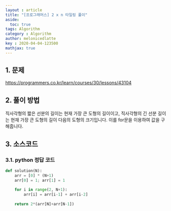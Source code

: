 ```yaml
---
layout : article
title: "[프로그래머스] 2 x n 타일링 풀이"
aside:
  toc: true
tags: Algorithm
category : Algorithm
author: melonicedlatte  
key : 2020-04-04-123500
mathjax: true 
---  
```


## 1. 문제

https://programmers.co.kr/learn/courses/30/lessons/43104

## 2. 풀이 방법

직사각형의 짧은 선분의 길이는 현재 가장 큰 도형의 길이이고, 직사각형의 긴 선분 길이는 현재 가장 큰 도형의 길이 다음의 도형의 크기입니다. 이를 for문을 이용하여 값을 구해줍니다. 

## 3. 소스코드

### 3.1. python 정답 코드

~~~python
def solution(N):
    arr = [0] * (N+1)
    arr[0] = 1; arr[1] = 1 
    
    for i in range(2, N+1):
        arr[i] = arr[i-1] + arr[i-2]
    
    return 2*(arr[N]+arr[N-1])
~~~

